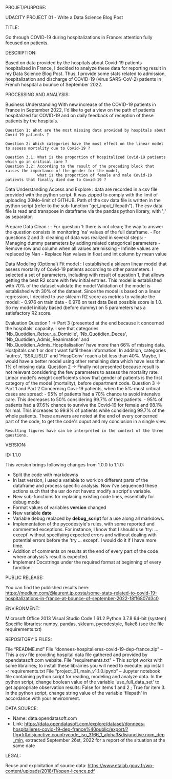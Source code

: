 PROJET/PURPOSE:

UDACITY PROJECT 01 - Write a Data Science Blog Post


TITLE:

Go through COVID-19 during hospitalizations in France: attention fully focused on patients.



DESCRIPTION:

Based on data provided by the hospitals about Covid-19 patients hospitalized in France, 
I decided to analyze these data for reporting result in my Data Science Blog Post.
Thus, I provide some stats related to admission, hospitalization and discharge of COVID-19 (virus SARS-CoV-2) patients in French hospital a bounce of September 2022.


PROCESSING AND ANALYSIS:

Business Understanding
    With new increase of the COVID-19 patients in France in September 2022, I'd like to get a view on the path of patients hospitalized for COVID-19 and on daily feedback of reception of these patients by the hospitals.
	
	Question 1: What are the most missing data provided by hospitals about Covid-19 patients ?	
	
	Question 2: Which categories have the most effect on the linear model to assess mortality due to Covid-19 ?
	
	Question 3.1: What is the proportion of hospitalized Covid-19 patients which go in critical care ?
	Question 3.2: According to the result of the preceding block that raises the importance of the gender for the model,
				  what is the proportion of female and male Covid-19 patients that finally died due to Covid-19 ?

	
Data Understanding
    Access and Explore : data are recorded in a csv file provided with the python script. It was zipped to comply with the limit of uploading 30Mo-limit of GITHUB.
						 Path of the csv data file is written in the python script (refer to the sub-function "get_input_filepath").
						 The csv data file is read and transpose in dataframe via the pandas python library, with ';' as separator.
						 
Prepare Data
    Clean : 
	- For question 1: there is not clean; the way to answer the question consists in monitoring 'na' values of the full dataframe.
	- For questions 2 and 3: cleaning of data was realized in several steps:
							 - Managing dummy parameters by adding related categorical parameters
							 - Remove row and column when all values are missing
							 - Infinite values are replaced by Nan
							 - Replace Nan values in float and int column by mean value
	
Data Modeling (Optional)
    Fit model : I established a sklearn linear model that assess mortality of Covid-19 patients according to other parameters.
			    I selected a set of parameters, including with result of question 1, that allows getting the best R2 score with few initial entries.
				This model is established with 70% of the dataset
    validate the model
				Validation of the model is established with 30% of the dataset.
				Since the model is based on a linear regression, I decided to use sklearn R2 score as metrics to validate the model:
				- 0.976 on train data
				- 0.976 on test data
				Best possible score is 1.0. So my model initialy based (before dummy) on 5 parameters has a satisfactory R2 score.
	
Evaluation
    Question 1 -> Part 3 (presented at the end because it concerned the hospitals' capacity.
        I see that categories 'Nb_Quotidien_Retour_a_Domicile', 'Nb_Quotidien_Deces',
		  'Nb_Quotidien_Admis_Reanimation' and 'Nb_Quotidien_Admis_Hospitalisation'
		  have more than 66% of missing data. Hostpitals can't or don't want fulfil these information.
		  In addition, categories 'autres', 'SSR_USLD' and 'HospConv' reach a bit less than 40%.
		  Maybe, I would have a better model using other remaining data which have less than 1% of missing data. 
    Question 2 -> Finally not presented because result is not relevant considering the few parameters to assess the mortality rate.
        Linear model's weight coefficients show that gender of patients is the first category of the model (mortality), before department code.
    Question 3 -> Part 1 and Part 2
        Concerning Covi-19 patients, when the 5%-most critical cases are spread:
			- 95% of patients had a 70% chance to avoid intensive care. This decreases to 50% considering 99.7% of thez patients.
			- 95% of patients had a 97.6% chance to survive the Covid-19 for female and 98.1% for mal. This increases to 99.9% of patients while considering 99.7% of the whole patients.
	These answers are noted at the end of every concerned part of the code, to get the code's ouput and my conclusion in a single view.
	
	Resulting figures have can be interpreted in the context of the three questions.


VERSION:

ID: 1.1.0

This version brings following changes from 1.0.0 to 1.1.0:
- Split the code with markdowns
- In last version, I used a variable to work on different parts of the dataframe and process specific analysis.
  Now i've sequenced these actions such that the usr do not haveto modify a script's variable.
- New sub-functions for replacing existing code lines, essentially for debug mode
- Format values of variables __version__ changed
- New variable __date__
- Variable debug replaced by __debug_script__ for a use along all markdows.
- Implementation of the pycodestyle's rules, with some reported and commented exceptions.
  For instance, I know that I should use 'try: ... except' without specifying expected errors and without dealing with potential errors before the 'try ... except'.
  I would do it if I have more time.
- Addition of comments on results at the end of every part of the code where analysis's result is expected.
- Implement Docstrings under the required format at beginning of every function.

			
			
PUBLIC RELEASE:

You can find the published results here: https://medium.com/@laurent.jp.costa/some-stats-related-to-covid-19-hospitalizations-in-france-at-bounce-of-september-2022-f8ff6807d3c0


ENVIRONMENT:

Microsoft Office 2013
Visual Studio Code 1.61.2
Python 3.7.8 64-bit (system)
Specific libraries: numpy, pandas, sklearn, pycodestyle, flake8 (see the file requirements.txt)


REPOSITORY’S FILES:

File “README.md”
File “donnees-hospitalieres-covid-19-dep-france.zip” – This a csv file providing hospital data file gathered and provided by opendatasoft.com website.
File "requirements.txt" - This script works with some librairies; to install these librairies you will need to execute: pip install -r requirements.txt
File “project_01_main_v1.1.0.ipynb” – Jupyter notebook file containing python script for reading, modeling and analyze data.
In the python script, change boolean value of the variable 'use_full_data_set' to get appropriate observation results: False for items 1 and 2 ; True for item 3. In the python script, change string value of the variable 'filepath' in accordance with your environment.


DATA SOURCE:

- Name: data.opendatasoft.com
- Link: https://data.opendatasoft.com/explore/dataset/donnees-hospitalieres-covid-19-dep-france%40public/export/?flg=fr&disjunctive.countrycode_iso_3166_1_alpha3&disjunctive.nom_dep_min, extracted September 26st, 2022 for a report of the situation at the same date


LEGAL:

Reuse and exploitation of source data: https://www.etalab.gouv.fr/wp-content/uploads/2018/11/open-licence.pdf